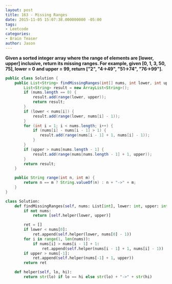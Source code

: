 ```yaml
---
layout: post
title: 163 - Missing Ranges
date: 2015-11-05 15:07:38.000000000 -05:00
tags:
- Leetcode
categories:
- Brain Teaser
author: Jason
---
```

**Given a sorted integer array where the range of elements are [lower, upper] inclusive, return its missing ranges. For example, given [0, 1, 3, 50, 75], lower = 0 and upper = 99, return ["2", "4->49", "51->74", "76->99"].**


``` java
public class Solution {
    public List<String> findMissingRanges(int[] nums, int lower, int upper) {
        List<String> result = new ArrayList<String>();
        if (nums.length == 0) {
            result.add(range(lower, upper));
            return result;
        }
        if (lower < nums[i]) {
            result.add(range(lower, nums[i] - 1));
        }
        for (int i = 1; i < nums.length; i++) {
            if (nums[i] - nums[i - 1] > 1) {
               result.add(range(nums[i - 1] + 1, nums[i] - 1));
            }
        }
        if (upper > nums[nums.length - 1] {
            result.add(range(nums[nums.length - 1] + 1, upper));
        }
        return result;
    }

    public String range(int n, int m) {
        return n == m ? String.valueOf(n) : n + "->" + m;
    }
}
```

``` python
class Solution:
    def findMissingRanges(self, nums: List[int], lower: int, upper: int) -> List[str]:
        if not nums:
            return [self.helper(lower, upper)]

        ret = []
        if lower < nums[0]:
            ret.append(self.helper(lower, nums[0] - 1))
        for i in range(1, len(nums)):
            if nums[i] > nums[i - 1] + 1:
                ret.append(self.helper(nums[i - 1] + 1, nums[i] - 1))
        if upper > nums[-1]:
            ret.append(self.helper(nums[-1] + 1, upper))
        return ret

    def helper(self, lo, hi):
        return str(lo) if lo == hi else str(lo) + "->" + str(hi)
```

